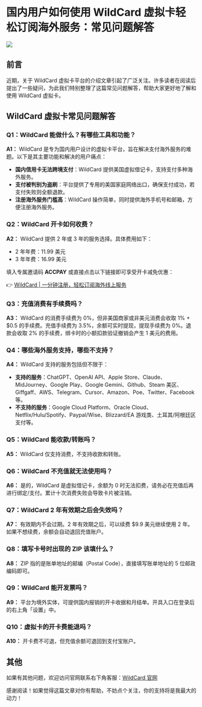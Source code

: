 # 国内用户如何使用 WildCard 虚拟卡轻松订阅海外服务：常见问题解答

![](https://bbtdd.com/img/1983606793679.webp)

## 前言

近期，关于 WildCard 虚拟卡平台的介绍文章引起了广泛关注。许多读者在阅读后提出了一些疑问，为此我们特别整理了这篇常见问题解答，帮助大家更好地了解和使用 WildCard 虚拟卡。

## WildCard 虚拟卡常见问题解答

### Q1：WildCard 能做什么？有哪些工具和功能？

**A1：** WildCard 是专为国内用户设计的虚拟卡平台，旨在解决支付海外服务的难题。以下是其主要功能和解决的用户痛点：

- **国内信用卡无法跨境支付**：WildCard 提供美国虚拟借记卡，支持支付多种海外服务。
- **支付被判别为盗刷**：平台提供了专用的美国家庭网络出口，确保支付成功，若支付失败则全额退款。
- **注册海外服务门槛高**：WildCard 操作简单，同时提供海外手机号和邮箱，方便注册海外服务。

### Q2：WildCard 开卡如何收费？

**A2：** WildCard 提供 2 年或 3 年的服务选择。具体费用如下：

- 2 年年费：11.99 美元
- 3 年年费：16.99 美元

填入专属邀请码 **ACCPAY** 或直接点击以下链接即可享受开卡减免优惠：

👉 [WildCard | 一分钟注册，轻松订阅海外线上服务](https://bbtdd.com/WildCard)

### Q3：充值消费有手续费吗？

**A3：** WildCard 的消费手续费为 0%，但非美国商家或非美元消费会收取 1% + $0.5 的手续费。充值手续费为 3.5%，余额可实时提现，提现手续费为 0%。退款会收取 2% 的手续费，绑卡时的小额扣款验证撤销会产生 1 美元的费用。

### Q4：哪些海外服务支持，哪些不支持？

**A4：** WildCard 支持的服务包括但不限于：

- **支持的服务**：ChatGPT、OpenAI API、Apple Store、Claude、MidJourney、Google Play、Google Gemini、Github、Steam 美区、Giffgaff、AWS、Telegram、Cursor、Amazon、Poe、Twitter、Facebook 等。
- **不支持的服务**：Google Cloud Platform、Oracle Cloud、Netflix/Hulu/Spotify、Paypal/Wise、Blizzard/EA 游戏类、土耳其/阿根廷区支付等。

### Q5：WildCard 能收款/转账吗？

**A5：** WildCard 仅支持消费，不支持收款和转账。

### Q6：WildCard 不充值就无法使用吗？

**A6：** 是的，WildCard 是虚拟借记卡，余额为 0 时无法扣费，请务必在充值后再进行绑定/支付。累计十次消费失败会导致卡片被注销。

### Q7：WildCard 2 年有效期之后会失效吗？

**A7：** 有效期内不会过期。2 年有效期之后，可以续费 $9.9 美元继续使用 2 年。如果不想续费，余额会自动退回充值账户。

### Q8：填写卡号时出现的 ZIP 该填什么？

**A8：** ZIP 指的是账单地址的邮编（Postal Code），直接填写账单地址的 5 位邮政编码即可。

### Q9：WildCard 能开发票吗？

**A9：** 平台为境外实体，可提供国内报销的开卡收据和月结单。开具入口在登录后的右上角「设置」中。

### Q10：虚拟卡的开卡费能退吗？

**A10：** 开卡费不可退，但充值余额可退回到支付宝账户。

## 其他

如果有其他问题，欢迎访问官网联系右下角客服：[WildCard 官网](https://bbtdd.com/WildCard)

感谢阅读！如果觉得这篇文章对你有帮助，不妨点个关注，你的支持将是我最大的动力！